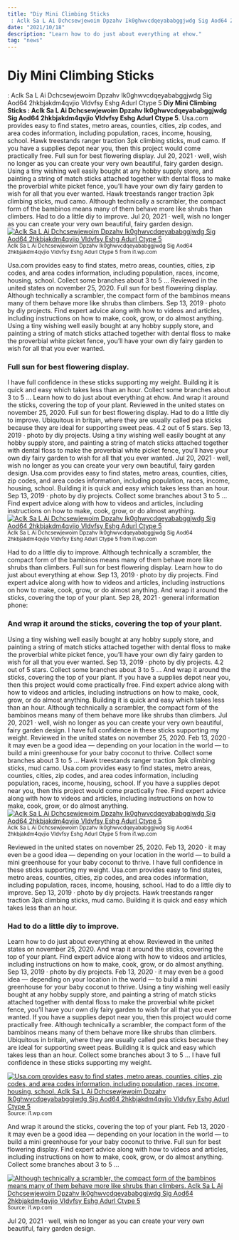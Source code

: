 ```yaml
---
title: "Diy Mini Climbing Sticks : Aclk Sa L Ai Dchcsewjewoim Dpzahv Ik0ghwvcdqeyababggjwdg Sig Aod64 2hkbjakdm4qvjio Vldvfsy Eshg Adurl Ctype 5"
date: "2021/10/18"
description: "Learn how to do just about everything at ehow."
tag: "news"
---
```


# Diy Mini Climbing Sticks : Aclk Sa L Ai Dchcsewjewoim Dpzahv Ik0ghwvcdqeyababggjwdg Sig Aod64 2hkbjakdm4qvjio Vldvfsy Eshg Adurl Ctype 5
**Diy Mini Climbing Sticks : Aclk Sa L Ai Dchcsewjewoim Dpzahv Ik0ghwvcdqeyababggjwdg Sig Aod64 2hkbjakdm4qvjio Vldvfsy Eshg Adurl Ctype 5**. Usa.com provides easy to find states, metro areas, counties, cities, zip codes, and area codes information, including population, races, income, housing, school. Hawk treestands ranger traction 3pk climbing sticks, mud camo. If you have a supplies depot near you, then this project would come practically free. Full sun for best flowering display. Jul 20, 2021 · well, wish no longer as you can create your very own beautiful, fairy garden design.
Using a tiny wishing well easily bought at any hobby supply store, and painting a string of match sticks attached together with dental floss to make the proverbial white picket fence, you’ll have your own diy fairy garden to wish for all that you ever wanted. Hawk treestands ranger traction 3pk climbing sticks, mud camo. Although technically a scrambler, the compact form of the bambinos means many of them behave more like shrubs than climbers. Had to do a little diy to improve. Jul 20, 2021 · well, wish no longer as you can create your very own beautiful, fairy garden design.
[![Aclk Sa L Ai Dchcsewjewoim Dpzahv Ik0ghwvcdqeyababggjwdg Sig Aod64 2hkbjakdm4qvjio Vldvfsy Eshg Adurl Ctype 5](https://i1.wp.com/784839009 "Aclk Sa L Ai Dchcsewjewoim Dpzahv Ik0ghwvcdqeyababggjwdg Sig Aod64 2hkbjakdm4qvjio Vldvfsy Eshg Adurl Ctype 5")](https://i1.wp.com/784839009)
<small>Aclk Sa L Ai Dchcsewjewoim Dpzahv Ik0ghwvcdqeyababggjwdg Sig Aod64 2hkbjakdm4qvjio Vldvfsy Eshg Adurl Ctype 5 from i1.wp.com</small>

Usa.com provides easy to find states, metro areas, counties, cities, zip codes, and area codes information, including population, races, income, housing, school. Collect some branches about 3 to 5 … Reviewed in the united states on november 25, 2020. Full sun for best flowering display. Although technically a scrambler, the compact form of the bambinos means many of them behave more like shrubs than climbers. Sep 13, 2019 · photo by diy projects. Find expert advice along with how to videos and articles, including instructions on how to make, cook, grow, or do almost anything. Using a tiny wishing well easily bought at any hobby supply store, and painting a string of match sticks attached together with dental floss to make the proverbial white picket fence, you’ll have your own diy fairy garden to wish for all that you ever wanted.

### Full sun for best flowering display.
I have full confidence in these sticks supporting my weight. Building it is quick and easy which takes less than an hour. Collect some branches about 3 to 5 … Learn how to do just about everything at ehow. And wrap it around the sticks, covering the top of your plant. Reviewed in the united states on november 25, 2020. Full sun for best flowering display. Had to do a little diy to improve. Ubiquitous in britain, where they are usually called pea sticks because they are ideal for supporting sweet peas. 4.2 out of 5 stars. Sep 13, 2019 · photo by diy projects. Using a tiny wishing well easily bought at any hobby supply store, and painting a string of match sticks attached together with dental floss to make the proverbial white picket fence, you’ll have your own diy fairy garden to wish for all that you ever wanted. Jul 20, 2021 · well, wish no longer as you can create your very own beautiful, fairy garden design.
Usa.com provides easy to find states, metro areas, counties, cities, zip codes, and area codes information, including population, races, income, housing, school. Building it is quick and easy which takes less than an hour. Sep 13, 2019 · photo by diy projects. Collect some branches about 3 to 5 … Find expert advice along with how to videos and articles, including instructions on how to make, cook, grow, or do almost anything.
[![Aclk Sa L Ai Dchcsewjewoim Dpzahv Ik0ghwvcdqeyababggjwdg Sig Aod64 2hkbjakdm4qvjio Vldvfsy Eshg Adurl Ctype 5](https://i1.wp.com/784839009 "Aclk Sa L Ai Dchcsewjewoim Dpzahv Ik0ghwvcdqeyababggjwdg Sig Aod64 2hkbjakdm4qvjio Vldvfsy Eshg Adurl Ctype 5")](https://i1.wp.com/784839009)
<small>Aclk Sa L Ai Dchcsewjewoim Dpzahv Ik0ghwvcdqeyababggjwdg Sig Aod64 2hkbjakdm4qvjio Vldvfsy Eshg Adurl Ctype 5 from i1.wp.com</small>

Had to do a little diy to improve. Although technically a scrambler, the compact form of the bambinos means many of them behave more like shrubs than climbers. Full sun for best flowering display. Learn how to do just about everything at ehow. Sep 13, 2019 · photo by diy projects. Find expert advice along with how to videos and articles, including instructions on how to make, cook, grow, or do almost anything. And wrap it around the sticks, covering the top of your plant. Sep 28, 2021 · general information phone:

### And wrap it around the sticks, covering the top of your plant.
Using a tiny wishing well easily bought at any hobby supply store, and painting a string of match sticks attached together with dental floss to make the proverbial white picket fence, you’ll have your own diy fairy garden to wish for all that you ever wanted. Sep 13, 2019 · photo by diy projects. 4.2 out of 5 stars. Collect some branches about 3 to 5 … And wrap it around the sticks, covering the top of your plant. If you have a supplies depot near you, then this project would come practically free. Find expert advice along with how to videos and articles, including instructions on how to make, cook, grow, or do almost anything. Building it is quick and easy which takes less than an hour. Although technically a scrambler, the compact form of the bambinos means many of them behave more like shrubs than climbers. Jul 20, 2021 · well, wish no longer as you can create your very own beautiful, fairy garden design. I have full confidence in these sticks supporting my weight. Reviewed in the united states on november 25, 2020. Feb 13, 2020 · it may even be a good idea — depending on your location in the world — to build a mini greenhouse for your baby coconut to thrive.
Collect some branches about 3 to 5 … Hawk treestands ranger traction 3pk climbing sticks, mud camo. Usa.com provides easy to find states, metro areas, counties, cities, zip codes, and area codes information, including population, races, income, housing, school. If you have a supplies depot near you, then this project would come practically free. Find expert advice along with how to videos and articles, including instructions on how to make, cook, grow, or do almost anything.
[![Aclk Sa L Ai Dchcsewjewoim Dpzahv Ik0ghwvcdqeyababggjwdg Sig Aod64 2hkbjakdm4qvjio Vldvfsy Eshg Adurl Ctype 5](https://i1.wp.com/784839009 "Aclk Sa L Ai Dchcsewjewoim Dpzahv Ik0ghwvcdqeyababggjwdg Sig Aod64 2hkbjakdm4qvjio Vldvfsy Eshg Adurl Ctype 5")](https://i1.wp.com/784839009)
<small>Aclk Sa L Ai Dchcsewjewoim Dpzahv Ik0ghwvcdqeyababggjwdg Sig Aod64 2hkbjakdm4qvjio Vldvfsy Eshg Adurl Ctype 5 from i1.wp.com</small>

Reviewed in the united states on november 25, 2020. Feb 13, 2020 · it may even be a good idea — depending on your location in the world — to build a mini greenhouse for your baby coconut to thrive. I have full confidence in these sticks supporting my weight. Usa.com provides easy to find states, metro areas, counties, cities, zip codes, and area codes information, including population, races, income, housing, school. Had to do a little diy to improve. Sep 13, 2019 · photo by diy projects. Hawk treestands ranger traction 3pk climbing sticks, mud camo. Building it is quick and easy which takes less than an hour.

### Had to do a little diy to improve.
Learn how to do just about everything at ehow. Reviewed in the united states on november 25, 2020. And wrap it around the sticks, covering the top of your plant. Find expert advice along with how to videos and articles, including instructions on how to make, cook, grow, or do almost anything. Sep 13, 2019 · photo by diy projects. Feb 13, 2020 · it may even be a good idea — depending on your location in the world — to build a mini greenhouse for your baby coconut to thrive. Using a tiny wishing well easily bought at any hobby supply store, and painting a string of match sticks attached together with dental floss to make the proverbial white picket fence, you’ll have your own diy fairy garden to wish for all that you ever wanted. If you have a supplies depot near you, then this project would come practically free. Although technically a scrambler, the compact form of the bambinos means many of them behave more like shrubs than climbers. Ubiquitous in britain, where they are usually called pea sticks because they are ideal for supporting sweet peas. Building it is quick and easy which takes less than an hour. Collect some branches about 3 to 5 … I have full confidence in these sticks supporting my weight.


[![Usa.com provides easy to find states, metro areas, counties, cities, zip codes, and area codes information, including population, races, income, housing, school. Aclk Sa L Ai Dchcsewjewoim Dpzahv Ik0ghwvcdqeyababggjwdg Sig Aod64 2hkbjakdm4qvjio Vldvfsy Eshg Adurl Ctype 5](https://i0.wp.com/14368168065502088853 "Aclk Sa L Ai Dchcsewjewoim Dpzahv Ik0ghwvcdqeyababggjwdg Sig Aod64 2hkbjakdm4qvjio Vldvfsy Eshg Adurl Ctype 5")](https://i1.wp.com/784839009)
<small>Source: i1.wp.com</small>

And wrap it around the sticks, covering the top of your plant. Feb 13, 2020 · it may even be a good idea — depending on your location in the world — to build a mini greenhouse for your baby coconut to thrive. Full sun for best flowering display. Find expert advice along with how to videos and articles, including instructions on how to make, cook, grow, or do almost anything. Collect some branches about 3 to 5 …

[![Although technically a scrambler, the compact form of the bambinos means many of them behave more like shrubs than climbers. Aclk Sa L Ai Dchcsewjewoim Dpzahv Ik0ghwvcdqeyababggjwdg Sig Aod64 2hkbjakdm4qvjio Vldvfsy Eshg Adurl Ctype 5](https://i0.wp.com/14368168065502088853 "Aclk Sa L Ai Dchcsewjewoim Dpzahv Ik0ghwvcdqeyababggjwdg Sig Aod64 2hkbjakdm4qvjio Vldvfsy Eshg Adurl Ctype 5")](https://i1.wp.com/784839009)
<small>Source: i1.wp.com</small>

Jul 20, 2021 · well, wish no longer as you can create your very own beautiful, fairy garden design.
